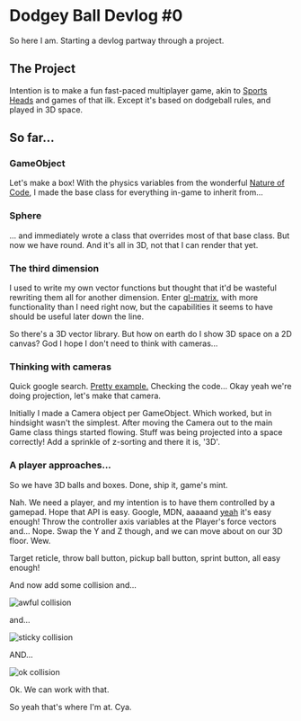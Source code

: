 # Dodgey Ball Devlog #0

So here I am. Starting a devlog partway through a project.

## The Project
Intention is to make a fun fast-paced multiplayer game, akin to [Sports Heads](https://www.mousebreaker.com/game/sports-heads-football-championship) and games of that ilk. Except it's based on dodgeball rules, and played in 3D space.

## So far...
### GameObject
Let's make a box! With the physics variables from the wonderful [Nature of Code](https://natureofcode.com/), I made the base class for everything in-game to inherit from...

### Sphere
... and immediately wrote a class that overrides most of that base class. But now we have round. And it's all in 3D, not that I can render that yet.


### The third dimension
I used to write my own vector functions but thought that it'd be wasteful rewriting them all for another dimension. Enter [gl-matrix](https://glmatrix.net/), with more functionality than I need right now, but the capabilities it seems to have should be useful later down the line.

So there's a 3D vector library. But how on earth do I show 3D space on a 2D canvas? God I hope I don't need to think with cameras...

### Thinking with cameras
Quick google search. [Pretty example.](https://www.mamboleoo.be/articles/how-to-render-3d-in-2d-canvas) Checking the code... Okay yeah we're doing projection, let's make that camera.

Initially I made a Camera object per GameObject. Which worked, but in hindsight wasn't the simplest. After moving the Camera out to the main Game class things started flowing. Stuff was being projected into a space correctly! Add a sprinkle of z-sorting and there it is, '3D'.

### A player approaches...
So we have 3D balls and boxes. Done, ship it, game's mint.

Nah. We need a player, and my intention is to have them controlled by a gamepad. Hope that API is easy. Google, MDN, aaaaand [yeah](https://developer.mozilla.org/en-US/docs/Web/API/Gamepad_API/Using_the_Gamepad_API) it's easy enough! Throw the controller axis variables at the Player's force vectors and... Nope. Swap the Y and Z though, and we can move about on our 3D floor. Wew.

Target reticle, throw ball button, pickup ball button, sprint button, all easy enough!

And now add some collision and...

![awful collision](img/blog/yeet-collision.gif)

and...

![sticky collision](img/blog/sticky-collision.gif)

AND...

![ok collision](img/blog/ok-collision.gif)

Ok. We can work with that.

So yeah that's where I'm at. Cya.